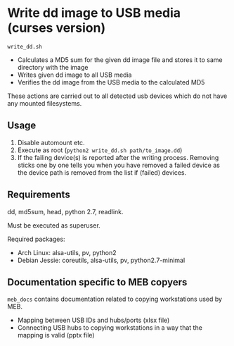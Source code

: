 # Write dd image to USB media (curses version)

`write_dd.sh`
 * Calculates a MD5 sum for the given dd image file and stores it to same directory with the image
 * Writes given dd image to all USB media
 * Verifies the dd image from the USB media to the calculated MD5

These actions are carried out to all detected usb devices which do not have
any mounted filesystems.

## Usage

 1. Disable automount etc.
 2. Execute as root (`python2 write_dd.sh path/to_image.dd`)
 3. If the failing device(s) is reported
    after the writing process. Removing sticks one by one tells you when you have removed a failed device
    as the device path is removed from the list if (failed) devices.
 
## Requirements

dd, md5sum, head, python 2.7, readlink.

Must be executed as superuser.

Required packages:
 * Arch Linux: alsa-utils, pv, python2
 * Debian Jessie: coreutils, alsa-utils, pv, python2.7-minimal

## Documentation specific to MEB copyers

`meb_docs` contains documentation related to copying workstations used by MEB.

 * Mapping between USB IDs and hubs/ports (xlsx file)
 * Connecting USB hubs to copying workstations in a way that the mapping is valid (pptx file)
 
